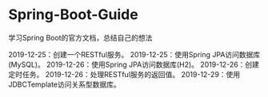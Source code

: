 # Spring-Boot-Guide
学习Spring Boot的官方文档，总结自己的想法

2019-12-25：创建一个RESTful服务。
2019-12-25：使用Spring JPA访问数据库(MySQL)。
2019-12-26：使用Spring JPA访问数据库(H2)。
2019-12-26：创建定时任务。
2019-12-26：处理RESTful服务的返回值。
2019-12-29：使用JDBCTemplate访问关系型数据库。
